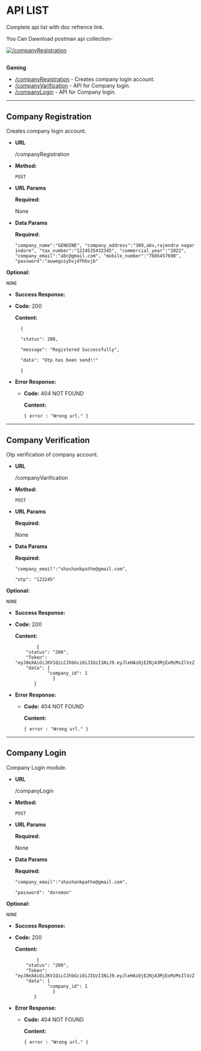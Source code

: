 
# API LIST

Complete api list with doc refrence link.

You Can Dawnload postman api collection-

 [![/companyRegistration](https://img.shields.io/badge/-Dawnload-green)](https://github.com/shashank-genuinesoft/inHouse/archive/refs/heads/api-collection.zip) 
##  
**Gaming**
* [/companyRegistration](https://github.com/shashank-genuinesoft/inHouse/tree/main#company-registration) -   Creates company login account.
* [/companyVarification](https://github.com/shashank-genuinesoft/inHouse/tree/main#company-verification) - API for Company login.
* [/companyLogin](https://github.com/shashank-genuinesoft/inHouse/tree/main#company-login) - API for Company login.




----
**Company Registration**
----
  Creates company login account.

* **URL**

  /companyRegistration

* **Method:**

  `POST`
  
*  **URL Params**

   **Required:**
 
     None

* **Data Params**

  **Required:**

    `
    "company_name":"GENUINE",
    "company_address":"309,abv,rajendra nagar indore",
    "tax_number":"1224535432345",
    "commercial_year":"2022",
    "company_email":"abc@gmail.com",
    "mobile_number":"7685457690",
    "password":"auweguiybvjdfhbvjb"
                `


**Optional:**
 
    NONE

* **Success Response:**

* **Code:** 200 

  **Content:**
  
        {

        "status": 200,

        "message": "Registered Successfully",

        "data": "Otp has been send!!"

        }

* **Error Response:**

  * **Code:** 404 NOT FOUND
  
    **Content:** 
    
    `{ error : "Wrong url." }`



----
**Company Verification**
----
  Otp verification of company account.

* **URL**

  /companyVarification

* **Method:**

  `POST`
  
*  **URL Params**

   **Required:**
 
     None

* **Data Params**

  **Required:**

      "company_email":"shashankpathe@gmail.com",

      "otp": "123245"

**Optional:**
 
    NONE

* **Success Response:**

* **Code:** 200 

  **Content:**
  
              {
          "status": "200",
          "Token": "eyJ0eXAiOiJKV1QiLCJhbGciOiJIUzI1NiJ9.eyJleHAiOjE2NjA3MjExMzMsIlVzZXIiOnsiY29tcGFueV9pZCI6MSwiY29tcGFueV9uYW1lIjoic3RzIiwiY29tcGFueV9hZGRyZXNzIjoiMzA2LCBqYXdhaGFyIG5hZ2FyIGluZG9yZSIsInRheF9udW1iZXIiOiIxMjMzMSIsImNvbW1lcmNpYWxfeWVhciI6IjIwMjIiLCJjb21wYW55X2VtYWlsIjoic2hhc2hhbmtwYXRoZUBnbWFpbC5jb20iLCJtb2JpbGVfbnVtYmVyIjoiNzU2NDM0NTY1NCIsImlzVmVyaWZpZWQiOnRydWV9fQ.joYSZYV6WuqwG236LHwZL5lOrE03ygvrB6f9DP5FZPo",
          "data": {
                  "company_id": 1
                    }
             }

* **Error Response:**

  * **Code:** 404 NOT FOUND
  
    **Content:** 
    
    `{ error : "Wrong url." }`


----
**Company Login**
----
  Company Login module.

* **URL**

  /companyLogin

* **Method:**

  `POST`
  
*  **URL Params**

   **Required:**
 
     None

* **Data Params**

  **Required:**

      "company_email":"shashankpathe@gmail.com",

      "password": "doremon"

**Optional:**
 
    NONE

* **Success Response:**

* **Code:** 200 

  **Content:**
  
              {
          "status": "200",
          "Token": "eyJ0eXAiOiJKV1QiLCJhbGciOiJIUzI1NiJ9.eyJleHAiOjE2NjA3MjExMzMsIlVzZXIiOnsiY29tcGFueV9pZCI6MSwiY29tcGFueV9uYW1lIjoic3RzIiwiY29tcGFueV9hZGRyZXNzIjoiMzA2LCBqYXdhaGFyIG5hZ2FyIGluZG9yZSIsInRheF9udW1iZXIiOiIxMjMzMSIsImNvbW1lcmNpYWxfeWVhciI6IjIwMjIiLCJjb21wYW55X2VtYWlsIjoic2hhc2hhbmtwYXRoZUBnbWFpbC5jb20iLCJtb2JpbGVfbnVtYmVyIjoiNzU2NDM0NTY1NCIsImlzVmVyaWZpZWQiOnRydWV9fQ.joYSZYV6WuqwG236LHwZL5lOrE03ygvrB6f9DP5FZPo",
          "data": {
                  "company_id": 1
                    }
             }

* **Error Response:**

  * **Code:** 404 NOT FOUND
  
    **Content:** 
    
    `{ error : "Wrong url." }`

